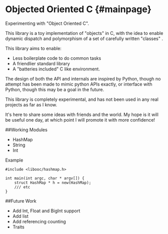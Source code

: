 Objected Oriented C {#mainpage}
===================

Experimenting with "Object Oriented C".

This library is a toy implementation of "objects" in C, with the idea
to enable dynamic dispatch and polymorphism of a set of carefully written "classes" .

This library aims to enable:
* Less boilerplate code to do common tasks
* A friendlier standard library
* A "batteries included" C like environment.


The design of both the API and internals are inspired by Python, though no attempt has been
made to mimic python APIs exactly, or interface with Python, though this may be a goal in the 
future. 

This library is completely experimental, and has not been used in any real projects as far as I know. 

It's here to share some ideas with friends and the world. My hope is it will be useful one day, at which point
I will promote it with more confidence!

##Working Modules
* HashMap
* String
* Int

Example 
````
#include <libooc/hashmap.h>

int main(int argc, char * argv[]) {
    struct HashMap * h = new(HashMap);
    /// etc
}

````

##Future Work
* Add Int, Float and BigInt support
* Add list
* Add referencing counting
* Traits

